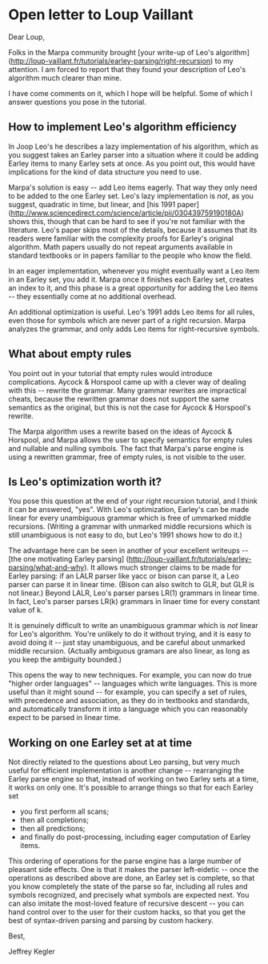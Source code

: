# Open letter to Loup Vaillant

Dear Loup,

Folks in the Marpa community
brought
[your write-up of Leo's algorithm]
(http://loup-vaillant.fr/tutorials/earley-parsing/right-recursion)
to my attention.
I am forced to report
that they found your description of Leo's algorithm
much clearer than mine.

I have come comments on it,
which I hope will be helpful.
Some of which I answer questions you pose
in the tutorial.

## How to implement Leo's algorithm efficiency

In Joop Leo's he describes a lazy implementation of his algorithm,
which as you suggest takes an Earley parser into a situation
where it could be adding Earley items to many Earley sets at once.
As you point out, this would have implications for the kind
of data structure you need to use.

Marpa's solution is easy -- add Leo items eagerly.
That way they only need to be added to the one Earley set.
Leo's lazy implementation is *not*, as you suggest,
quadratic in time,
but linear,
and
[his 1991 paper]
(http://www.sciencedirect.com/science/article/pii/030439759190180A)
shows this,
though that can be hard to see if you're not familiar with
the literature.
Leo's paper skips most of the details,
because it assumes that its readers were familiar with
the complexity proofs for Earley's original algorithm.
Math papers usually do not
repeat arguments available
in standard textbooks or
in papers familiar to the people who know the field.

In an eager implementation, whenever you might
eventually want a Leo item in an Earley set,
you add it.
Marpa once it finishes each Earley set,
creates an index to it,
and this phase is a great opportunity for
adding the Leo items --
they essentially come at no additional overhead.

An additional optimization is useful.
Leo's 1991 adds Leo items for all rules,
even those for symbols
which are never part
of a right recursion.
Marpa analyzes the grammar, and only adds
Leo items for right-recursive symbols.

## What about empty rules

You point out in your tutorial that empty rules
would introduce complications.
Aycock & Horspool came up with a clever way
of dealing with this -- rewrite the grammar.
Many grammar rewrites are impractical cheats,
because the rewritten grammar does not support
the same semantics as the original,
but this is not the case for Aycock & Horspool's
rewrite.

The Marpa algorithm uses a rewrite based
on the ideas of Aycock & Horspool,
and Marpa allows the user to specify
semantics for empty rules and nullable and
nulling symbols.
The fact that Marpa's parse engine is using
a rewritten grammar, free of empty rules,
is not visible to the user.

## Is Leo's optimization worth it?

You pose this question at the end of your right recursion
tutorial, and I think it can be answered, "yes".
With Leo's optimization,
Earley's can be made linear for every unambiguous grammar
which is free of ummarked middle recursions.
(Writing a grammar with unmarked middle recursions which
is still unambiguous is not easy to do, but Leo's 1991
shows how to do it.)

The advantage here can be seen in another of your excellent
writeups -- [the one motivating Earley parsing]
(http://loup-vaillant.fr/tutorials/earley-parsing/what-and-why).
It allows much
stronger claims to be made for Earley parsing:
if an LALR parser like yacc or bison can parse it,
a Leo parser can parse it in linear time.
(Bison can also switch to GLR, but GLR is not linear.)
Beyond LALR, Leo's parser parses LR(1) grammars in linear time.
In fact, Leo's parser parses LR(k) grammars in linaer time
for every constant value of k.

It is genuinely difficult to write an unambiguous
grammar which is *not* linear for Leo's algorithm.
You're unlikely to do it without trying,
and it is easy to avoid doing it -- just
stay unambiguous,
and be careful about unmarked middle recursion.
(Actually ambiguous gramars are also linear,
as long as you keep the ambiguity bounded.)

This opens the way to new techniques.
For example, you can now do true "higher order languages" -- languages
which write languages.
This is more useful than it might sound -- for example,
you can specify a set of rules, with precedence and association,
as they do in textbooks and standards,
and automatically transform it into a language which you can
reasonably expect to be parsed in linear time.

## Working on one Earley set at at time

Not directly related to the questions about Leo parsing,
but very much useful for efficient implementation is another
change -- rearranging the Earley parse engine so that,
instead of working on two Earley sets at a time,
it works on only one.
It's possible to arrange things so that for each Earley set

* you first perform all scans;
* then all completions;
* then all predictions;
* and finally do post-processing, including eager computation of Earley items.

This ordering of operations for the parse engine has a large number
of pleasant side effects.
One is that it makes the parser left-eidetic --
once the operations as described above are done,
an Earley set is complete, so that
you know completely the state of the parse so far,
including all rules and symbols recognized,
and precisely what symbols are expected next.
You can also imitate the most-loved feature of recursive descent --
you can hand control over to the user for their custom hacks,
so that you get the best of syntax-driven parsing and
parsing by custom hackery.

Best,

Jeffrey Kegler


